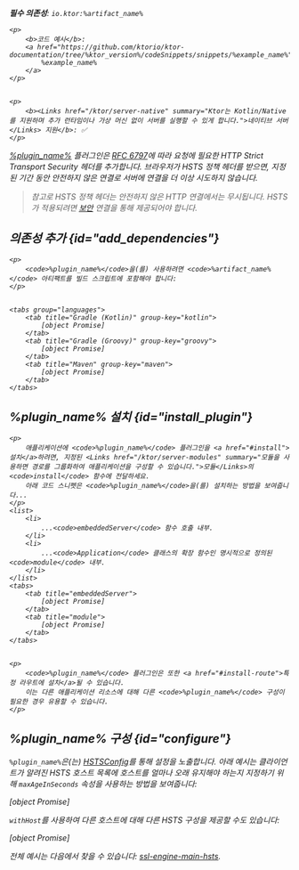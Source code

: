 [//]: # (title: HSTS)

<primary-label ref="server-plugin"/>

<var name="plugin_name" value="HSTS"/>
<var name="package_name" value="io.ktor.server.plugins.hsts"/>
<var name="artifact_name" value="ktor-server-hsts"/>

<tldr>
<p>
<b>필수 의존성</b>: <code>io.ktor:%artifact_name%</code>
</p>
<var name="example_name" value="ssl-engine-main-hsts"/>

    <p>
        <b>코드 예시</b>:
        <a href="https://github.com/ktorio/ktor-documentation/tree/%ktor_version%/codeSnippets/snippets/%example_name%">
            %example_name%
        </a>
    </p>
    

    <p>
        <b><Links href="/ktor/server-native" summary="Ktor는 Kotlin/Native를 지원하며 추가 런타임이나 가상 머신 없이 서버를 실행할 수 있게 합니다.">네이티브 서버</Links> 지원</b>: ✅
    </p>
    
</tldr>

[%plugin_name%](https://api.ktor.io/ktor-server/ktor-server-plugins/ktor-server-hsts/io.ktor.server.plugins.hsts/-h-s-t-s.html) 플러그인은 [RFC 6797](https://tools.ietf.org/html/rfc6797)에 따라 요청에 필요한 _HTTP Strict Transport Security_ 헤더를 추가합니다. 브라우저가 HSTS 정책 헤더를 받으면, 지정된 기간 동안 안전하지 않은 연결로 서버에 연결을 더 이상 시도하지 않습니다.

> 참고로 HSTS 정책 헤더는 안전하지 않은 HTTP 연결에서는 무시됩니다. HSTS가 적용되려면 [보안](server-ssl.md) 연결을 통해 제공되어야 합니다.

## 의존성 추가 {id="add_dependencies"}

    <p>
        <code>%plugin_name%</code>을(를) 사용하려면 <code>%artifact_name%</code> 아티팩트를 빌드 스크립트에 포함해야 합니다:
    </p>
    

    <tabs group="languages">
        <tab title="Gradle (Kotlin)" group-key="kotlin">
            [object Promise]
        </tab>
        <tab title="Gradle (Groovy)" group-key="groovy">
            [object Promise]
        </tab>
        <tab title="Maven" group-key="maven">
            [object Promise]
        </tab>
    </tabs>
    

## %plugin_name% 설치 {id="install_plugin"}

    <p>
        애플리케이션에 <code>%plugin_name%</code> 플러그인을 <a href="#install">설치</a>하려면, 지정된 <Links href="/ktor/server-modules" summary="모듈을 사용하면 경로를 그룹화하여 애플리케이션을 구성할 수 있습니다.">모듈</Links>의 <code>install</code> 함수에 전달하세요.
        아래 코드 스니펫은 <code>%plugin_name%</code>을(를) 설치하는 방법을 보여줍니다...
    </p>
    <list>
        <li>
            ...<code>embeddedServer</code> 함수 호출 내부.
        </li>
        <li>
            ...<code>Application</code> 클래스의 확장 함수인 명시적으로 정의된 <code>module</code> 내부.
        </li>
    </list>
    <tabs>
        <tab title="embeddedServer">
            [object Promise]
        </tab>
        <tab title="module">
            [object Promise]
        </tab>
    </tabs>
    

    <p>
        <code>%plugin_name%</code> 플러그인은 또한 <a href="#install-route">특정 라우트에 설치</a>될 수 있습니다.
        이는 다른 애플리케이션 리소스에 대해 다른 <code>%plugin_name%</code> 구성이 필요한 경우 유용할 수 있습니다.
    </p>
    

## %plugin_name% 구성 {id="configure"}

<code>%plugin_name%</code>은(는) [HSTSConfig](https://api.ktor.io/ktor-server/ktor-server-plugins/ktor-server-hsts/io.ktor.server.plugins.hsts/-h-s-t-s-config/index.html)를 통해 설정을 노출합니다. 아래 예시는 클라이언트가 알려진 HSTS 호스트 목록에 호스트를 얼마나 오래 유지해야 하는지 지정하기 위해 <code>maxAgeInSeconds</code> 속성을 사용하는 방법을 보여줍니다:

[object Promise]

<code>withHost</code>를 사용하여 다른 호스트에 대해 다른 HSTS 구성을 제공할 수도 있습니다:

[object Promise]

전체 예시는 다음에서 찾을 수 있습니다: [ssl-engine-main-hsts](https://github.com/ktorio/ktor-documentation/tree/%ktor_version%/codeSnippets/snippets/ssl-engine-main-hsts).